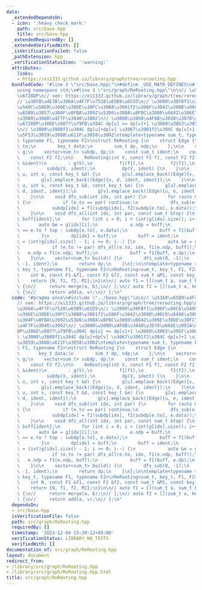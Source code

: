 ```yaml
---
data:
  _extendedDependsOn:
  - icon: ':heavy_check_mark:'
    path: src/base.hpp
    title: src/base.hpp
  _extendedRequiredBy: []
  _extendedVerifiedWith: []
  _isVerificationFailed: false
  _pathExtension: hpp
  _verificationStatusIcon: ':warning:'
  attributes:
    links:
    - https://ei1333.github.io/library/graph/tree/rerooting.hpp
  bundledCode: "#line 2 \"src/base.hpp\"\n#define _USE_MATH_DEFINES\n#include <bits/stdc++.h>\n\
    using namespace std;\n#line 3 \"src/graph/ReRooting.hpp\"\n\n// \u5168\u65B9\u4F4D\
    \u6728DP\n// see: https://ei1333.github.io/library/graph/tree/rerooting.hpp\n\
    // \u30FB\u4E3B\u306A\u4F7F\u7528\u65B9\u6CD5\n// \u3000\u30FBf1\u306F\u96C6\u5408\
    \u540C\u58EB\u306E\u30DE\u30FC\u30B8\u3001f2\u306F\u3042\u308B\u96C6\u5408\u306B\
    \u65B0\u3057\u304F\u8FBA\u3092\u53D6\u308A\u8FBC\u3080\u6642\u306E\u30DE\u30FC\
    \u30B8\u306B\u4F7F\u3046\u3002\n// \u3000\u3000\u4F8B\u3048\u3070\u666E\u901A\u306E\
    \u6728DP\u306E\u9077\u79FB\u304C dp[u] += dp[v]+1 \u3060\u3063\u305F\u3089\u3001\
    \n// \u3000\u3000f1\u304C dp[u]+dp[v] \u3067\u3001f2\u304C dp[v]+1 \u306B\u76F8\
    \u5F53\u3059\u308B\u611F\u3058\u3002\ntemplate<typename sum_t, typename key_t,\
    \ typename F1, typename F2>\nstruct ReRooting {\n    struct Edge {\n        int\
    \ to;\n        key_t data;\n        sum_t dp, ndp;\n    };\n\n    vector<vector<Edge>>\
    \ g;\n    vector<sum_t> subdp, dp;\n    const sum_t ident;\n    const F1 f1;\n\
    \    const F2 f2;\n\n    ReRooting(int V, const F1 f1, const F2 f2, const sum_t\
    \ &ident)\n        : g(V),\n          f1(f1),\n          f2(f2),\n          ident(ident),\n\
    \          subdp(V, ident),\n          dp(V, ident) {\n    }\n\n    void add_edge(int\
    \ u, int v, const key_t &d) {\n        g[u].emplace_back((Edge){v, d, ident, ident});\n\
    \        g[v].emplace_back((Edge){u, d, ident, ident});\n    }\n\n    void add_edge_bi(int\
    \ u, int v, const key_t &d, const key_t &e) {\n        g[u].emplace_back((Edge){v,\
    \ d, ident, ident});\n        g[v].emplace_back((Edge){u, e, ident, ident});\n\
    \    }\n\n    void dfs_sub(int idx, int par) {\n        for (auto &e : g[idx])\
    \ {\n            if (e.to == par) continue;\n            dfs_sub(e.to, idx);\n\
    \            subdp[idx] = f1(subdp[idx], f2(subdp[e.to], e.data));\n        }\n\
    \    }\n\n    void dfs_all(int idx, int par, const sum_t &top) {\n        sum_t\
    \ buff{ident};\n        for (int i = 0; i < (int)g[idx].size(); i++) {\n     \
    \       auto &e = g[idx][i];\n            e.ndp = buff;\n            e.dp = f2(par\
    \ == e.to ? top : subdp[e.to], e.data);\n            buff = f1(buff, e.dp);\n\
    \        }\n        dp[idx] = buff;\n        buff = ident;\n        for (int i\
    \ = (int)g[idx].size() - 1; i >= 0; i--) {\n            auto &e = g[idx][i];\n\
    \            if (e.to != par) dfs_all(e.to, idx, f1(e.ndp, buff));\n         \
    \   e.ndp = f1(e.ndp, buff);\n            buff = f1(buff, e.dp);\n        }\n\
    \    }\n\n    vector<sum_t> build() {\n        dfs_sub(0, -1);\n        dfs_all(0,\
    \ -1, ident);\n        return dp;\n    }\n};\n\ntemplate<typename sum_t, typename\
    \ key_t, typename F1, typename F2>\nReRooting<sum_t, key_t, F1, F2> get_rerooting(\n\
    \    int N, const F1 &f1, const F2 &f2, const sum_t &M1, const key_t &M2\n) {\n\
    \    return {N, f1, f2, M1};\n}\n\n// auto f1 = [](sum_t a, sum_t b) -> sum_t\
    \ {\n//     return merge(a, b);\n// };\n// auto f2 = [](sum_t a, key_t v) -> sum_t\
    \ {\n//     return add(a, v);\n// };\n"
  code: "#pragma once\n#include \"../base.hpp\"\n\n// \u5168\u65B9\u4F4D\u6728DP\n\
    // see: https://ei1333.github.io/library/graph/tree/rerooting.hpp\n// \u30FB\u4E3B\
    \u306A\u4F7F\u7528\u65B9\u6CD5\n// \u3000\u30FBf1\u306F\u96C6\u5408\u540C\u58EB\
    \u306E\u30DE\u30FC\u30B8\u3001f2\u306F\u3042\u308B\u96C6\u5408\u306B\u65B0\u3057\
    \u304F\u8FBA\u3092\u53D6\u308A\u8FBC\u3080\u6642\u306E\u30DE\u30FC\u30B8\u306B\
    \u4F7F\u3046\u3002\n// \u3000\u3000\u4F8B\u3048\u3070\u666E\u901A\u306E\u6728\
    DP\u306E\u9077\u79FB\u304C dp[u] += dp[v]+1 \u3060\u3063\u305F\u3089\u3001\n//\
    \ \u3000\u3000f1\u304C dp[u]+dp[v] \u3067\u3001f2\u304C dp[v]+1 \u306B\u76F8\u5F53\
    \u3059\u308B\u611F\u3058\u3002\ntemplate<typename sum_t, typename key_t, typename\
    \ F1, typename F2>\nstruct ReRooting {\n    struct Edge {\n        int to;\n \
    \       key_t data;\n        sum_t dp, ndp;\n    };\n\n    vector<vector<Edge>>\
    \ g;\n    vector<sum_t> subdp, dp;\n    const sum_t ident;\n    const F1 f1;\n\
    \    const F2 f2;\n\n    ReRooting(int V, const F1 f1, const F2 f2, const sum_t\
    \ &ident)\n        : g(V),\n          f1(f1),\n          f2(f2),\n          ident(ident),\n\
    \          subdp(V, ident),\n          dp(V, ident) {\n    }\n\n    void add_edge(int\
    \ u, int v, const key_t &d) {\n        g[u].emplace_back((Edge){v, d, ident, ident});\n\
    \        g[v].emplace_back((Edge){u, d, ident, ident});\n    }\n\n    void add_edge_bi(int\
    \ u, int v, const key_t &d, const key_t &e) {\n        g[u].emplace_back((Edge){v,\
    \ d, ident, ident});\n        g[v].emplace_back((Edge){u, e, ident, ident});\n\
    \    }\n\n    void dfs_sub(int idx, int par) {\n        for (auto &e : g[idx])\
    \ {\n            if (e.to == par) continue;\n            dfs_sub(e.to, idx);\n\
    \            subdp[idx] = f1(subdp[idx], f2(subdp[e.to], e.data));\n        }\n\
    \    }\n\n    void dfs_all(int idx, int par, const sum_t &top) {\n        sum_t\
    \ buff{ident};\n        for (int i = 0; i < (int)g[idx].size(); i++) {\n     \
    \       auto &e = g[idx][i];\n            e.ndp = buff;\n            e.dp = f2(par\
    \ == e.to ? top : subdp[e.to], e.data);\n            buff = f1(buff, e.dp);\n\
    \        }\n        dp[idx] = buff;\n        buff = ident;\n        for (int i\
    \ = (int)g[idx].size() - 1; i >= 0; i--) {\n            auto &e = g[idx][i];\n\
    \            if (e.to != par) dfs_all(e.to, idx, f1(e.ndp, buff));\n         \
    \   e.ndp = f1(e.ndp, buff);\n            buff = f1(buff, e.dp);\n        }\n\
    \    }\n\n    vector<sum_t> build() {\n        dfs_sub(0, -1);\n        dfs_all(0,\
    \ -1, ident);\n        return dp;\n    }\n};\n\ntemplate<typename sum_t, typename\
    \ key_t, typename F1, typename F2>\nReRooting<sum_t, key_t, F1, F2> get_rerooting(\n\
    \    int N, const F1 &f1, const F2 &f2, const sum_t &M1, const key_t &M2\n) {\n\
    \    return {N, f1, f2, M1};\n}\n\n// auto f1 = [](sum_t a, sum_t b) -> sum_t\
    \ {\n//     return merge(a, b);\n// };\n// auto f2 = [](sum_t a, key_t v) -> sum_t\
    \ {\n//     return add(a, v);\n// };\n"
  dependsOn:
  - src/base.hpp
  isVerificationFile: false
  path: src/graph/ReRooting.hpp
  requiredBy: []
  timestamp: '2023-12-04 15:39:12+09:00'
  verificationStatus: LIBRARY_NO_TESTS
  verifiedWith: []
documentation_of: src/graph/ReRooting.hpp
layout: document
redirect_from:
- /library/src/graph/ReRooting.hpp
- /library/src/graph/ReRooting.hpp.html
title: src/graph/ReRooting.hpp
---
```

